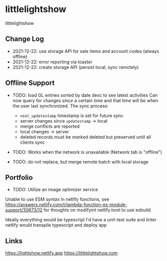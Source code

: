 # littlelightshow

littlelightshow

## Change Log

- 2021-12-22: use storage API for sale items and account codes (always offline)
- 2021-12-22: error reporting via toaster
- 2021-12-22: create storage API (persist local, sync remotely)

## Offline Support

- TODO: load GL entries sorted by date desc to see latest activities
  Can now query for changes _since_ a certain time and that time will be when the user last synchronized. The sync process:

  - `next_updatestamp` timestamp is set for future sync
  - server changes since `updatestamp` -> local
  - merge conflicts are reported
  - local changes -> server
  - deleted records must be _marked_ deleted but preserved until all clients sync

- TODO: Works when the network is unavailable (Network tab is "offline")
- TODO: do not replace, but merge remote batch with local storage

## Portfolio

- TODO: Utilize an image optimizer service

Unable to use ESM syntax in netlify functions,
see https://answers.netlify.com/t/lambda-function-es-module-support/30673/12
for thoughts on modifyint netlify.toml to use esbuild

Ideally everything would be typescript
I'd have a unit-test suite and linter
netlify would transpile typescript and deploy app

## Links

https://lightshow.netlify.app
https://littlelightshow.com
